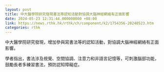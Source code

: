 ```yaml
---
layout: post
title: 中大醫學院研究發現書法等認知活動對協調大腦神經網絡有正面影響
date: 2024-05-23 12:31:44.000000000 +08:00
link: https://news.rthk.hk/rthk/ch/component/k2/1754356-20240523.htm
categories: rthk
---
```


中大醫學院研究發現，增加參與寫書法等的認知活動，對協調大腦神經網絡有正面影響。

學者指出，書法涉及視覺、空間協調、注意力和非語言記憶等，可刺激腦部功能，鼓勵長者多練習書法，預防認知障礙症。
